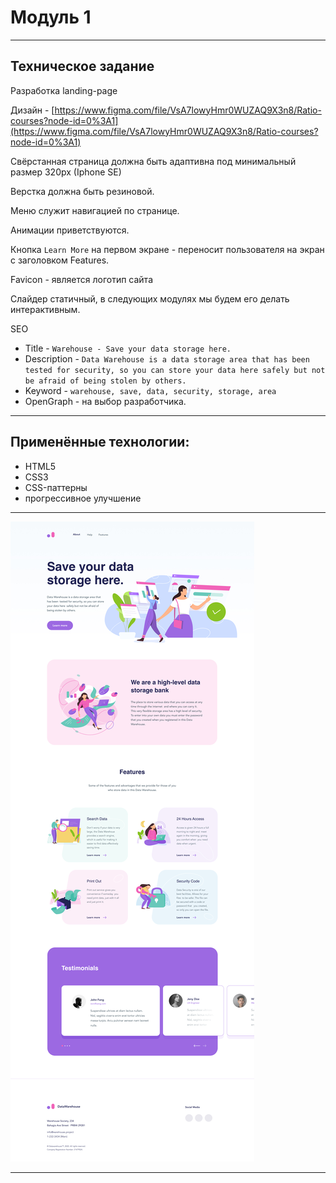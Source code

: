 # Модуль 1

---

## Техническое задание

Разработка landing-page

Дизайн - [https://www.figma.com/file/VsA7lowyHmr0WUZAQ9X3n8/Ratio-courses?node-id=0%3A1](https://www.figma.com/file/VsA7lowyHmr0WUZAQ9X3n8/Ratio-courses?node-id=0%3A1)

Свёрстанная страница должна быть адаптивна под минимальный размер 320px (Iphone SE)

Верстка должна быть резиновой.

Меню служит навигацией по странице.

Анимации приветствуются.

Кнопка `Learn More` на первом экране - переносит пользователя на экран с заголовком Features.

Favicon - является логотип сайта

Слайдер статичный, в следующих модулях мы будем его делать интерактивным. 

SEO 

- Title - `Warehouse - Save your data storage here.`
- Description - `Data Warehouse is a data storage area that has been
tested for security, so you can store your data here
safely but not be afraid of being stolen by others.`
- Keyword - `warehouse, save, data, security, storage, area`
- OpenGraph - на выбор разработчика.

---

## Применённые технологии:
- HTML5
- CSS3
- CSS-паттерны
- прогрессивное улучшение

---
![warehouse](./module1/img/datawarehouse.jpg)

---


